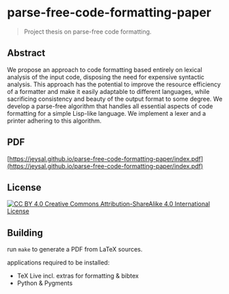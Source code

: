 # parse-free-code-formatting-paper

> Project thesis on parse-free code formatting.

## Abstract

We propose an approach to code formatting
based entirely on lexical analysis of the input code,
disposing the need for expensive syntactic analysis.
This approach has the potential to
improve the resource efficiency of a formatter
and make it easily adaptable to different languages,
while sacrificing consistency and beauty
of the output format to some degree.
We develop a parse-free algorithm that handles
all essential aspects of code formatting
for a simple Lisp-like language.
We implement a lexer and a printer
adhering to this algorithm.

## PDF

[https://jeysal.github.io/parse-free-code-formatting-paper/index.pdf](https://jeysal.github.io/parse-free-code-formatting-paper/index.pdf)

## License

[![CC BY 4.0](https://i.creativecommons.org/l/by-sa/4.0/80x15.png) Creative Commons Attribution-ShareAlike 4.0 International License](http://creativecommons.org/licenses/by-sa/4.0/)

## Building

run `make` to generate a PDF from LaTeX sources.

applications required to be installed:

* TeX Live incl. extras for formatting & bibtex
* Python & Pygments

